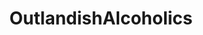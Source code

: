 ---
title: OutlandishAlcoholics
crosslinks:
- livven
- autotldr
- onetruegod
- cripplingalcoholism
- EmpireDidNothingWrong
- dryalcoholics
- mtgGore
- opiates
- SuicideWatch
---